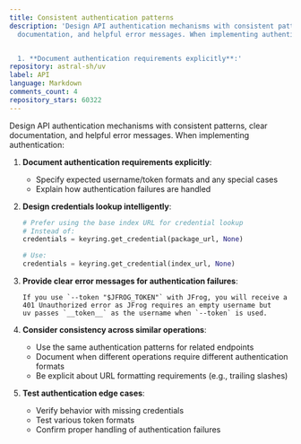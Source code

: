 ```yaml
---
title: Consistent authentication patterns
description: 'Design API authentication mechanisms with consistent patterns, clear
  documentation, and helpful error messages. When implementing authentication:


  1. **Document authentication requirements explicitly**:'
repository: astral-sh/uv
label: API
language: Markdown
comments_count: 4
repository_stars: 60322
---
```


Design API authentication mechanisms with consistent patterns, clear documentation, and helpful error messages. When implementing authentication:

1. **Document authentication requirements explicitly**:
   - Specify expected username/token formats and any special cases
   - Explain how authentication failures are handled

2. **Design credentials lookup intelligently**:
   ```python
   # Prefer using the base index URL for credential lookup
   # Instead of:
   credentials = keyring.get_credential(package_url, None)
   
   # Use:
   credentials = keyring.get_credential(index_url, None)
   ```

3. **Provide clear error messages for authentication failures**:
   ```
   If you use `--token "$JFROG_TOKEN"` with JFrog, you will receive a 
   401 Unauthorized error as JFrog requires an empty username but 
   uv passes `__token__` as the username when `--token` is used.
   ```

4. **Consider consistency across similar operations**:
   - Use the same authentication patterns for related endpoints
   - Document when different operations require different authentication formats
   - Be explicit about URL formatting requirements (e.g., trailing slashes)

5. **Test authentication edge cases**:
   - Verify behavior with missing credentials
   - Test various token formats
   - Confirm proper handling of authentication failures